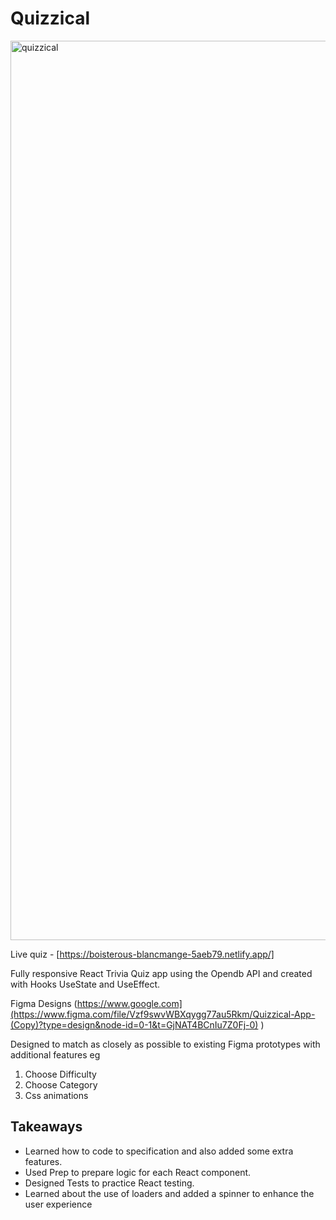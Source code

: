 # Quizzical
<img width="1439" alt="quizzical" src="https://github.com/epixieme/Quizzical/assets/39728053/447e0269-b154-4161-b3ea-f5e05d658109">



Live quiz - [https://boisterous-blancmange-5aeb79.netlify.app/]

Fully responsive React Trivia Quiz app using the Opendb API and created with Hooks UseState and UseEffect.

Figma Designs
(https://www.google.com](https://www.figma.com/file/Vzf9swvWBXqygg77au5Rkm/Quizzical-App-(Copy)?type=design&node-id=0-1&t=GjNAT4BCnIu7Z0Fj-0) )


Designed to match as closely as possible to existing Figma prototypes with additional features eg 
<ol>
  <li>Choose Difficulty</li>
  <li>Choose Category</li>
  <li>Css animations</li>
</ol>
  <h2>Takeaways</h2>
  <ul>
  <li>Learned how to code to specification and also added some extra features.</li>
<li>Used Prep to prepare logic for each React component.</li>
<li>Designed Tests to practice React testing. </li>
<li>Learned about the use of loaders and added a spinner to enhance the user experience</li>
</ul>
